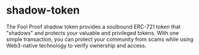 # shadow-token
The Fool Proof shadow token provides a soulbound ERC-721 token that "shadows" and protects your valuable and privileged tokens.  With one simple transaction, you can protect your community from scams while using Web3-native technology to verify ownership and access.
